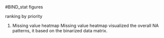 #BIND_stat figures

ranking by priority

1. Missing value heatmap
   Missing value heatmap visualized the overall NA patterns, it based on the binarized data matrix.
